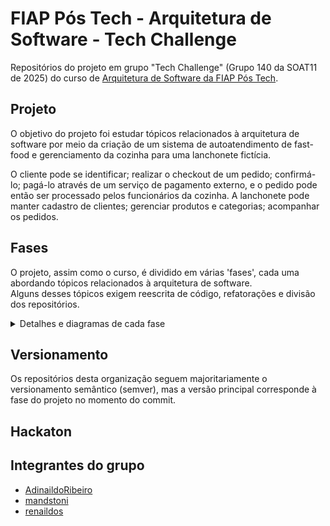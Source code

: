 # FIAP Pós Tech - Arquitetura de Software - Tech Challenge  
Repositórios do projeto em grupo "Tech Challenge" (Grupo 140 da SOAT11 de 2025) do curso de [Arquitetura de Software da FIAP Pós Tech](https://postech.fiap.com.br/curso/software-architecture/).

## Projeto  
O objetivo do projeto foi estudar tópicos relacionados à arquitetura de software por meio da criação de um sistema de autoatendimento de fast-food e gerenciamento da cozinha para uma lanchonete fictícia.

O cliente pode se identificar; realizar o checkout de um pedido; confirmá-lo; pagá-lo através de um serviço de pagamento externo, e o pedido pode então ser processado pelos funcionários da cozinha.
A lanchonete pode manter cadastro de clientes; gerenciar produtos e categorias; acompanhar os pedidos.

## Fases  

O projeto, assim como o curso, é dividido em várias 'fases', cada uma abordando tópicos relacionados à arquitetura de software.  
Alguns desses tópicos exigem reescrita de código, refatorações e divisão dos repositórios.

<details>
  <summary>Detalhes e diagramas de cada fase</summary>

### Fase 1

  - Aplicação monolítica .Net Core com <Banco de Dados Aqui>  
  - Arquitetura Hexagonal (Ports and Adapters)  
  - Brainstorming de Domain Driven Design (DDD)  

<details>
  <summary>Diagramas DDD</summary>
  

</details> 

### Fase 2


### Fase 3


### Fase 4


### Fase 5

</details>

## Versionamento  
Os repositórios desta organização seguem majoritariamente o versionamento semântico (semver), mas a versão principal corresponde à fase do projeto no momento do commit.  

## Hackaton  


## Integrantes do grupo
- [AdinaildoRibeiro](https://github.com/AdinaildoRibeiro)  
- [mandstoni](https://github.com/mandstoni)  
- [renaildos](https://github.com/renaildos)  
